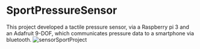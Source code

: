 # SportPressureSensor
This project developed a tactile pressure sensor, via a Raspberry pi 3 and an Adafruit 9-DOF, which communicates pressure data to a smartphone via bluetooth.
![sensorSportProject](https://github.com/santiagom91/SportPressureSensor/assets/37003998/258156b5-7008-4bd5-812b-7e138952e564)
